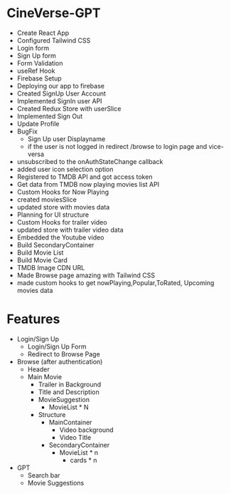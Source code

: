 # CineVerse-GPT

- Create React App
- Configured Tailwind CSS
- Login form
- Sign Up form
- Form Validation
- useRef Hook
- Firebase Setup
- Deploying our app to firebase
- Created SignUp User Account
- Implemented SignIn user API
- Created Redux Store with userSlice
- Implemented Sign Out
- Update Profile
- BugFix 
  - Sign Up user Displayname
  - if the user is not logged in redirect /browse to login page and vice-versa
- unsubscribed to the onAuthStateChange callback
- added user icon selection option
- Registered to TMDB API and got access token
- Get data from TMDB now playing movies list API
- Custom Hooks for Now Playing
- created moviesSlice
- updated store with movies data
- Planning for UI structure
- Custom Hooks for trailer video
- updated store with trailer video data
- Embedded the Youtube video
- Build SecondaryContainer
- Build Movie List
- Build Movie Card
- TMDB Image CDN URL
- Made Browse page amazing with Tailwind CSS
- made custom hooks to get nowPlaying,Popular,ToRated, Upcoming movies data

# Features
-   Login/Sign Up
    -   Login/Sign Up Form
    -   Redirect to Browse Page
-   Browse (after authentication)
    -   Header
    -   Main Movie
        -   Trailer in Background
        -   Title and Description
        -   MovieSuggestion
            -   MovieList * N
        - Structure
          - MainContainer
            - Video background
            - Video Title
          - SecondaryContainer
            - MovieList * n
              - cards * n  
- GPT
  - Search bar
  - Movie Suggestions
  